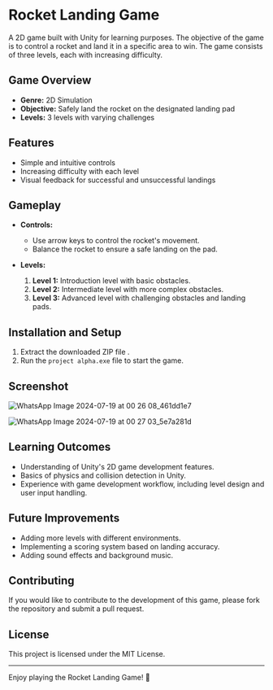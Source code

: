 # Rocket Landing Game

A 2D game built with Unity for learning purposes. The objective of the game is to control a rocket and land it in a specific area to win. The game consists of three levels, each with increasing difficulty.

## Game Overview

- **Genre:** 2D Simulation
- **Objective:** Safely land the rocket on the designated landing pad
- **Levels:** 3 levels with varying challenges

## Features

- Simple and intuitive controls
- Increasing difficulty with each level
- Visual feedback for successful and unsuccessful landings

## Gameplay

- **Controls:** 
  - Use arrow keys to control the rocket's movement.
  - Balance the rocket to ensure a safe landing on the pad.

- **Levels:**
  1. **Level 1:** Introduction level with basic obstacles.
  2. **Level 2:** Intermediate level with more complex obstacles.
  3. **Level 3:** Advanced level with challenging obstacles and landing pads.

## Installation and Setup

1. Extract the downloaded ZIP file .
2. Run the `project alpha.exe` file to start the game.

## Screenshot

![WhatsApp Image 2024-07-19 at 00 26 08_461dd1e7](https://github.com/user-attachments/assets/ab37e4f5-1a4a-4eb3-a02e-88243135fff0)


![WhatsApp Image 2024-07-19 at 00 27 03_5e7a281d](https://github.com/user-attachments/assets/a8d88a15-5161-4aac-80f1-4438518b857e)

## Learning Outcomes

- Understanding of Unity's 2D game development features.
- Basics of physics and collision detection in Unity.
- Experience with game development workflow, including level design and user input handling.

## Future Improvements

- Adding more levels with different environments.
- Implementing a scoring system based on landing accuracy.
- Adding sound effects and background music.

## Contributing

If you would like to contribute to the development of this game, please fork the repository and submit a pull request.

## License

This project is licensed under the MIT License.

---

Enjoy playing the Rocket Landing Game! 🚀
